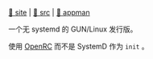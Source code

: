 
[site]: https://nxos.org

[src.iso/gh]: https://github.com/Nitrux/iso-tool.git "(Languages: Shell 100.0%) Tool for creating Nitrux ISO images."
[src.appman/gh]: https://github.com/Nitrux/nx-software-center.git "(LGPL-3.0) (Languages: C++ 63.3%, QML 29.5%, CMake 4.2%, Shell 3.0%) NX Software Center. A GUI to install and manage AppImages."

[🍅 site][site] | [🍏 src][src.iso/gh] | [🍉 appman][src.appman/gh]

[openrc:src/gh]: https://github.com/OpenRC/openrc.git

一个无 systemd 的 GUN/Linux 发行版。

使用 [OpenRC][openrc:src/gh] 而不是 SystemD 作为 `init` 。
